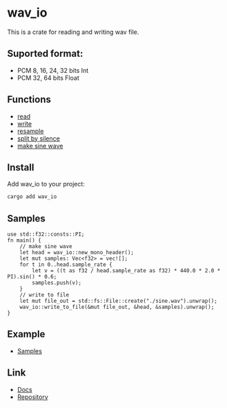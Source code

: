 # wav_io 

This is a crate for reading and writing wav file.

## Suported format:

- PCM 8, 16, 24, 32 bits Int
- PCM 32, 64 bits Float

## Functions

- [read](https://docs.rs/wav_io/latest/wav_io/reader/index.html)
- [write](https://docs.rs/wav_io/latest/wav_io/writer/index.html)
- [resample](https://docs.rs/wav_io/latest/wav_io/resample/index.html)
- [split by silence](https://docs.rs/wav_io/latest/wav_io/splitter/index.html)
- [make sine wave](https://docs.rs/wav_io/latest/wav_io/tone/index.html)

## Install

Add wav_io to your project:

```sh
cargo add wav_io
```

## Samples

```
use std::f32::consts::PI;
fn main() {
    // make sine wave
    let head = wav_io::new_mono_header();
    let mut samples: Vec<f32> = vec![];
    for t in 0..head.sample_rate {
        let v = ((t as f32 / head.sample_rate as f32) * 440.0 * 2.0 * PI).sin() * 0.6;
        samples.push(v);
    }
    // write to file
    let mut file_out = std::fs::File::create("./sine.wav").unwrap();
    wav_io::write_to_file(&mut file_out, &head, &samples).unwrap();
}
```

## Example

- [Samples](https://docs.rs/wav_io/latest/wav_io/index.html)

## Link

- [Docs](https://docs.rs/wav_io/latest/wav_io/)
- [Repository](https://github.com/kujirahand/wav_io)


